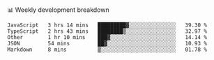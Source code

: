 📊 Weekly development breakdown
<!--START_SECTION:waka-->
```text
JavaScript   3 hrs 14 mins   █████████▓░░░░░░░░░░░░░░░   39.30 % 
TypeScript   2 hrs 43 mins   ████████▒░░░░░░░░░░░░░░░░   32.97 % 
Other        1 hr 10 mins    ███▓░░░░░░░░░░░░░░░░░░░░░   14.14 % 
JSON         54 mins         ██▓░░░░░░░░░░░░░░░░░░░░░░   10.93 % 
Markdown     8 mins          ▒░░░░░░░░░░░░░░░░░░░░░░░░   01.78 % 
```
<!--END_SECTION:waka-->
